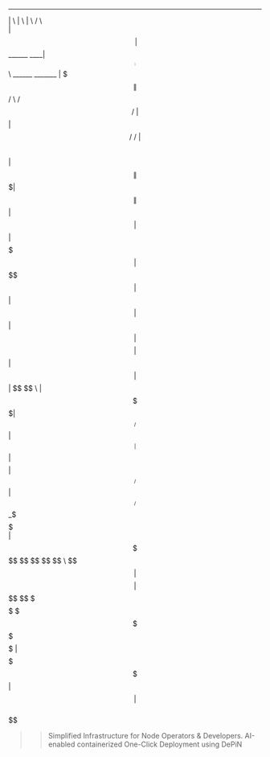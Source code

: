  __    __                  __             ______                      
|  \  |  \                |  \           /      \                     
| $$\ | $$  ______    ____| $$  ______  |  $$$$$$\  ______    _______ 
| $$$\| $$ /      \  /      $$ /      \ | $$  | $$ /      \  /       \
| $$$$\ $$|  $$$$$$\|  $$$$$$$|  $$$$$$\| $$  | $$|  $$$$$$\|  $$$$$$$
| $$\$$ $$| $$  | $$| $$  | $$| $$    $$| $$  | $$| $$  | $$ \$$    \ 
| $$ \$$$$| $$__/ $$| $$__| $$| $$$$$$$$| $$__/ $$| $$__/ $$ _\$$$$$$\
| $$  \$$$ \$$    $$ \$$    $$ \$$     \ \$$    $$| $$    $$|       $$
 \$$   \$$  \$$$$$$   \$$$$$$$  \$$$$$$$  \$$$$$$ | $$$$$$$  \$$$$$$$ 
                                                  | $$                
                                                  | $$                
                                                   \$$                
                              
> > Simplified Infrastructure for Node Operators & Developers. AI-enabled containerized One-Click Deployment using DePiN
